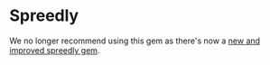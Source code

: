 Spreedly
======

We no longer recommend using this gem as there's now a [new and improved spreedly gem](https://github.com/spreedly/spreedly-gem).
